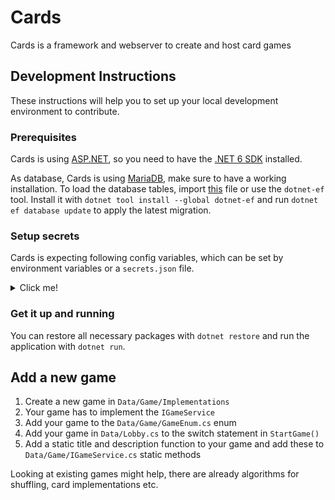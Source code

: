 # Cards

Cards is a framework and webserver to create and host card games

## Development Instructions

These instructions will help you to set up your local development environment to contribute.

### Prerequisites

Cards is using [ASP.NET](https://dotnet.microsoft.com/en-us/apps/aspnet), so you need to have
the [.NET 6 SDK](https://docs.microsoft.com/en-us/dotnet/core/install/) installed.

As database, Cards is using [MariaDB](https://mariadb.org/), make sure to have a working installation. To load the
database tables, import [this](src/cards/db.sql) file or use the `dotnet-ef` tool. Install it
with `dotnet tool install --global dotnet-ef` and run `dotnet ef database update` to apply the latest migration.

### Setup secrets

Cards is expecting following config variables, which can be set by environment variables or a `secrets.json` file.
<details>
<summary>Click me!</summary>

```json
{
  "ConnectionStrings": {
    "DefaultConnection": "server=localhost;user=dbuser;password=password;database=cards"
  },
  "EmailSender": {
    "Host": "example.com",
    "Port": 587,
    "EnableSSL": true,
    "Username": "username",
    "Password": "password"
  }
}
```

</details>

### Get it up and running

You can restore all necessary packages with `dotnet restore` and run the application with `dotnet run`.

## Add a new game

1. Create a new game in `Data/Game/Implementations`
2. Your game has to implement the `IGameService`
3. Add your game to the `Data/Game/GameEnum.cs` enum
4. Add your game in `Data/Lobby.cs` to the switch statement in `StartGame()`
5. Add a static title and description function to your game and add these to `Data/Game/IGameService.cs` static methods

Looking at existing games might help, there are already algorithms for shuffling, card implementations etc.